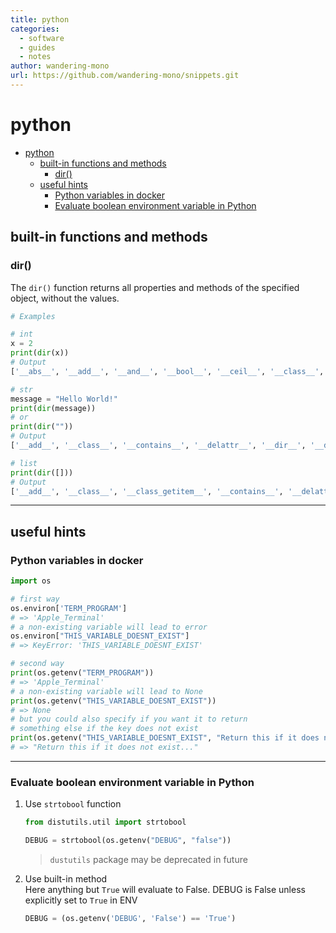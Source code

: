 ```yaml
---
title: python
categories:
  - software
  - guides
  - notes
author: wandering-mono
url: https://github.com/wandering-mono/snippets.git
---
```


# python

- [python](#python)
  - [built-in functions and methods](#built-in-functions-and-methods)
    - [dir()](#dir)
  - [useful hints](#useful-hints)
    - [Python variables in docker](#python-variables-in-docker)
    - [Evaluate boolean environment variable in Python](#evaluate-boolean-environment-variable-in-python)

## built-in functions and methods

### dir()

The `dir()` function returns all properties and methods of the specified object, without the values.

```python
# Examples

# int
x = 2
print(dir(x))
# Output
['__abs__', '__add__', '__and__', '__bool__', '__ceil__', '__class__', '__delattr__', '__dir__', '__divmod__', '__doc__', '__eq__', '__float__', '__floor__', '__floordiv__', '__format__', '__ge__', '__getattribute__', '__getnewargs__', '__gt__', '__hash__', '__index__', '__init__', '__init_subclass__', '__int__', '__invert__', '__le__', '__lshift__', '__lt__', '__mod__', '__mul__', '__ne__', '__neg__', '__new__', '__or__', '__pos__', '__pow__', '__radd__', '__rand__', '__rdivmod__', '__reduce__', '__reduce_ex__', '__repr__', '__rfloordiv__', '__rlshift__', '__rmod__', '__rmul__', '__ror__', '__round__', '__rpow__', '__rrshift__', '__rshift__', '__rsub__', '__rtruediv__', '__rxor__', '__setattr__', '__sizeof__', '__str__', '__sub__', '__subclasshook__', '__truediv__', '__trunc__', '__xor__', 'as_integer_ratio', 'bit_count', 'bit_length', 'conjugate', 'denominator', 'from_bytes', 'imag', 'numerator', 'real', 'to_bytes']

# str
message = "Hello World!"
print(dir(message))
# or
print(dir(""))
# Output
['__add__', '__class__', '__contains__', '__delattr__', '__dir__', '__doc__', '__eq__', '__format__', '__ge__', '__getattribute__', '__getitem__', '__getnewargs__', '__gt__', '__hash__', '__init__', '__init_subclass__', '__iter__', '__le__', '__len__', '__lt__', '__mod__', '__mul__', '__ne__', '__new__', '__reduce__', '__reduce_ex__', '__repr__', '__rmod__', '__rmul__', '__setattr__', '__sizeof__', '__str__', '__subclasshook__', 'capitalize', 'casefold', 'center', 'count', 'encode', 'endswith', 'expandtabs', 'find', 'format', 'format_map', 'index', 'isalnum', 'isalpha', 'isascii', 'isdecimal', 'isdigit', 'isidentifier', 'islower', 'isnumeric', 'isprintable', 'isspace', 'istitle', 'isupper', 'join', 'ljust', 'lower', 'lstrip', 'maketrans', 'partition', 'removeprefix', 'removesuffix', 'replace', 'rfind', 'rindex', 'rjust', 'rpartition', 'rsplit', 'rstrip', 'split', 'splitlines', 'startswith', 'strip', 'swapcase', 'title', 'translate', 'upper', 'zfill']

# list
print(dir([]))
# Output
['__add__', '__class__', '__class_getitem__', '__contains__', '__delattr__', '__delitem__', '__dir__', '__doc__', '__eq__', '__format__', '__ge__', '__getattribute__', '__getitem__', '__gt__', '__hash__', '__iadd__', '__imul__', '__init__', '__init_subclass__', '__iter__', '__le__', '__len__', '__lt__', '__mul__', '__ne__', '__new__', '__reduce__', '__reduce_ex__', '__repr__', '__reversed__', '__rmul__', '__setattr__', '__setitem__', '__sizeof__', '__str__', '__subclasshook__', 'append', 'clear', 'copy', 'count', 'extend', 'index', 'insert', 'pop', 'remove', 'reverse', 'sort']
```

---

## useful hints

### Python variables in docker

```py
import os

# first way
os.environ['TERM_PROGRAM']
# => 'Apple_Terminal'
# a non-existing variable will lead to error
os.environ["THIS_VARIABLE_DOESNT_EXIST"]
# => KeyError: 'THIS_VARIABLE_DOESNT_EXIST'

# second way
print(os.getenv("TERM_PROGRAM"))
# => 'Apple_Terminal'
# a non-existing variable will lead to None
print(os.getenv("THIS_VARIABLE_DOESNT_EXIST"))
# => None
# but you could also specify if you want it to return
# something else if the key does not exist
print(os.getenv("THIS_VARIABLE_DOESNT_EXIST", "Return this if it does not exist..."))
# => "Return this if it does not exist..."
```

---

### Evaluate boolean environment variable in Python

1. Use `strtobool` function

    ```python
    from distutils.util import strtobool
    
    DEBUG = strtobool(os.getenv("DEBUG", "false"))
    ```

    > `dustutils` package may be deprecated in future

2. Use built-in method  
    Here anything but `True` will evaluate to False. DEBUG is False unless explicitly set to `True` in ENV

    ```python
    DEBUG = (os.getenv('DEBUG', 'False') == 'True')
    ```

